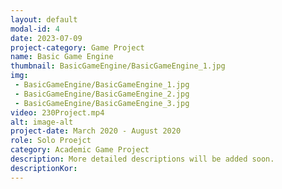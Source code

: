 ```yaml
---
layout: default
modal-id: 4
date: 2023-07-09
project-category: Game Project
name: Basic Game Engine
thumbnail: BasicGameEngine/BasicGameEngine_1.jpg
img: 
 - BasicGameEngine/BasicGameEngine_1.jpg
 - BasicGameEngine/BasicGameEngine_2.jpg
 - BasicGameEngine/BasicGameEngine_3.jpg
video: 230Project.mp4
alt: image-alt
project-date: March 2020 - August 2020
role: Solo Proejct
category: Academic Game Project
description: More detailed descriptions will be added soon.
descriptionKor: 
---
```


